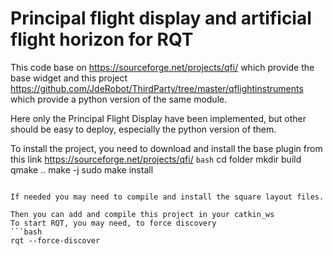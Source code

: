 # Principal flight display and artificial flight horizon for RQT

This code base on https://sourceforge.net/projects/qfi/ which provide the base widget
and this project https://github.com/JdeRobot/ThirdParty/tree/master/qflightinstruments which provide a python version of the same module.

Here only the Principal Flight Display have been implemented, but other should be easy to deploy, especially the python version of them.

To install the project, you need to download and install the base plugin
from this link https://sourceforge.net/projects/qfi/
```bash```
cd folder
mkdir build
qmake ..
make -j
sudo make install
```

If needed you may need to compile and install the square layout files.

Then you can add and compile this project in your catkin_ws
To start RQT, you may need, to force discovery
```bash
rqt --force-discover
```

